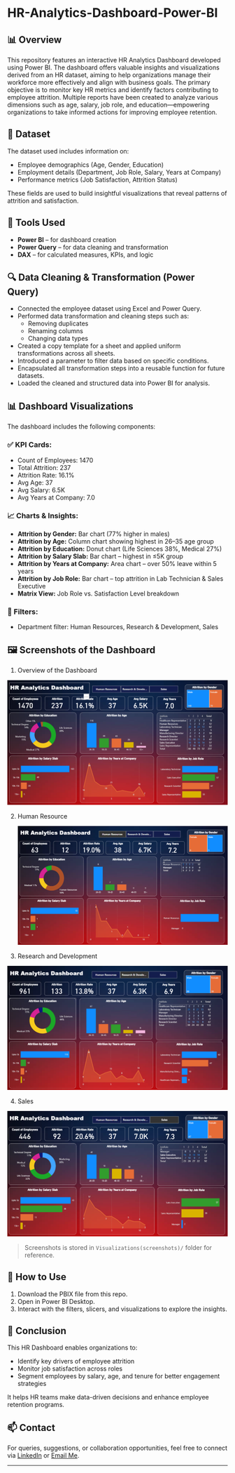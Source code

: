 # HR-Analytics-Dashboard-Power-BI
## 📊 Overview
This repository features an interactive HR Analytics Dashboard developed using Power BI. The dashboard offers valuable insights and visualizations derived from an HR dataset, aiming to help organizations manage their workforce more effectively and align with business goals. The primary objective is to monitor key HR metrics and identify factors contributing to employee attrition. Multiple reports have been created to analyze various dimensions such as age, salary, job role, and education—empowering organizations to take informed actions for improving employee retention.
## 📁 Dataset
The dataset used includes information on:
- Employee demographics (Age, Gender, Education)
- Employment details (Department, Job Role, Salary, Years at Company)
- Performance metrics (Job Satisfaction, Attrition Status)

These fields are used to build insightful visualizations that reveal patterns of attrition and satisfaction.
## 🧰 Tools Used
- **Power BI** – for dashboard creation
- **Power Query** – for data cleaning and transformation
- **DAX** – for calculated measures, KPIs, and logic
## 🔍 Data Cleaning & Transformation (Power Query)
 - Connected the employee dataset using Excel and Power Query. 
 - Performed data transformation and cleaning steps such as: 
    - Removing duplicates 
    - Renaming columns 
    - Changing data types 
 - Created a copy template for a sheet and applied uniform transformations across all sheets. 
 - Introduced a parameter to filter data based on specific conditions. 
 - Encapsulated all transformation steps into a reusable function for future datasets. 
 - Loaded the cleaned and structured data into Power BI for analysis.
## 📊 Dashboard Visualizations

The dashboard includes the following components:

### ✅ KPI Cards:
- Count of Employees: 1470  
- Total Attrition: 237  
- Attrition Rate: 16.1%  
- Avg Age: 37  
- Avg Salary: 6.5K  
- Avg Years at Company: 7.0  

### 📈 Charts & Insights:
- **Attrition by Gender:** Bar chart (77% higher in males)
- **Attrition by Age:** Column chart showing highest in 26–35 age group
- **Attrition by Education:** Donut chart (Life Sciences 38%, Medical 27%)
- **Attrition by Salary Slab:** Bar chart – highest in ≤5K group
- **Attrition by Years at Company:** Area chart – over 50% leave within 5 years
- **Attrition by Job Role:** Bar chart – top attrition in Lab Technician & Sales Executive
- **Matrix View:** Job Role vs. Satisfaction Level breakdown

### 🎯 Filters:
- Department filter: Human Resources, Research & Development, Sales
## 🖼️ Screenshots of the Dashboard
1. Overview of the Dashboard
   
![Overview](https://github.com/akanshagupta211/HR-Analytics-Dashboard-Power-BI/blob/main/Visualizations%20(screenshots)/Overview%20of%20the%20Dashboard.png)

2. Human Resource
   
   ![Overview](https://github.com/akanshagupta211/HR-Analytics-Dashboard-Power-BI/blob/main/Visualizations%20(screenshots)/Human%20Resources.png)
   
3. Research and Development
   
![Overview](https://github.com/akanshagupta211/HR-Analytics-Dashboard-Power-BI/blob/main/Visualizations(screenshots)/Research%20and%20Development.png?raw=true)


4. Sales 

  ![Overview](https://github.com/akanshagupta211/HR-Analytics-Dashboard-Power-BI/blob/main/Visualizations(screenshots)/Sales.png?raw=true)
> Screenshots is stored in `Visualizations(screenshots)/` folder for reference.

## 🚀 How to Use
1. Download the PBIX file from this repo.
2. Open in Power BI Desktop.
3. Interact with the filters, slicers, and visualizations to explore the insights.
## 📌 Conclusion
This HR Dashboard enables organizations to:
- Identify key drivers of employee attrition
- Monitor job satisfaction across roles
- Segment employees by salary, age, and tenure for better engagement strategies

It helps HR teams make data-driven decisions and enhance employee retention programs.

## 📫 Contact
For queries, suggestions, or collaboration opportunities, feel free to connect via [LinkedIn](#www.linkedin.com/in/akansha-gupta-b649a2216) or [Email Me](mailto:akanshabkg@gmail.com
).

---

